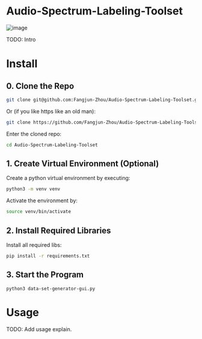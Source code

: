 # Audio-Spectrum-Labeling-Toolset

![image](https://user-images.githubusercontent.com/79500078/184058159-b9252996-6e5d-4e9f-8161-e5e13eb9261f.png)

TODO: Intro

# Install

## 0. Clone the Repo

```bash
git clone git@github.com:Fangjun-Zhou/Audio-Spectrum-Labeling-Toolset.git
```

Or (if you like https like an old man):

```bash
git clone https://github.com/Fangjun-Zhou/Audio-Spectrum-Labeling-Toolset.git
```

Enter the cloned repo:

```bash
cd Audio-Spectrum-Labeling-Toolset
```

## 1. Create Virtual Environment (Optional)

Create a python virtual environment by executing:

```bash
python3 -m venv venv
```

Activate the environment by:

```bash
source venv/bin/activate
```

## 2. Install Required Libraries

Install all required libs:

```bash
pip install -r requirements.txt
```

## 3. Start the Program

```
python3 data-set-generator-gui.py
```

# Usage

TODO: Add usage explain.
